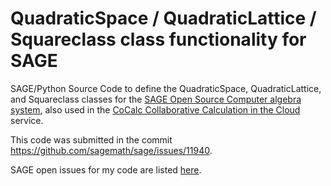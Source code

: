 # QuadraticSpace / QuadraticLattice / Squareclass class functionality for SAGE
SAGE/Python Source Code to define the QuadraticSpace, QuadraticLattice, and Squareclass classes for the [SAGE Open Source Computer algebra system](http://www.sagemath.org/), also used in the [CoCalc Collaborative Calculation in the Cloud](https://cocalc.com/) service. 

This code was submitted in the commit https://github.com/sagemath/sage/issues/11940.  

SAGE open issues for my code are listed [here](https://github.com/sagemath/sage/issues?q=is%3Aissue%20state%3Aopen%20hanke).
